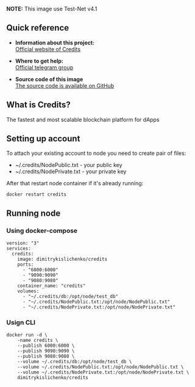 **NOTE:** This image use Test-Net v4.1

## Quick reference

- **Information about this project:**\
  [Official website of Credits](https://credits.com/)

- **Where to get help:**\
  [Official telegram group](https://t.me/creditscom)

- **Source code of this image**\
  [The source code is available on GitHub](https://github.com/dimitrykislichenko/credits-node-docker)

## What is Credits?

The fastest and most scalable blockchain platform for dApps

## Setting up account

To attach your existing account to node you need to create pair of files:

- ~/.credits/NodePublic.txt - your public key
- ~/.credits/NodePrivate.txt - your private key

After that restart node container if it's already running:

```
docker restart credits
```

## Running node

### Using docker-compose

```
version: "3"
services:
  credits:
    image: dimitrykislichenko/credits
    ports:
      - "6000:6000"
      - "9090:9090"
      - "9080:9080"
    container_name: "credits"
    volumes:
      - "~/.credits/db:/opt/node/test_db"
      - "~/.credits/NodePublic.txt:/opt/node/NodePublic.txt"
      - "~/.credits/NodePrivate.txt:/opt/node/NodePrivate.txt"
```

### Usign CLI

```
docker run -d \
    -name credits \
    --publish 6000:6000 \
    --publish 9090:9090 \
    --publish 9080:9080 \
    --volume ~/.credits/db:/opt/node/test_db \
    --volume ~/.credits/NodePublic.txt:/opt/node/NodePublic.txt \
    --volume ~/.credits/NodePrivate.txt:/opt/node/NodePrivate.txt \
    dimitrykislichenko/credits
```
